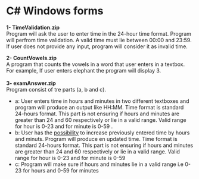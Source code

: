 # C# Windows forms

<b>1- TimeValidation.zip</b><br> 
Program will ask the user to enter time in the 24-hour time format. Program will perfrom time validation. A valid time must 
lie between 00:00 and 23:59. If user does not provide any input, program will consider it as invalid time.

<b>2- CountVowels.zip</b> <br>
A program that counts the vowels in a word that user enters in a textbox. For example, If user enters elephant the program will display 3.  
<br><b>3- examAnswer.zip</b> <br>
Program consist of tre parts (a, b and c).<br>
<ul>
<li>a: User enters time in hours and minutes in two different textboxes and program will produce an output like HH:MM. Time format is standard 24-hours format. This part is not ensuring if hours and minutes are greater than 24 and 60 respectively or lie in a valid range. Valid range for hour is 0-23 and for minute is 0-59 .</li>
<li>b: User has the <u>possibility</u> to increase previously entered time by hours and minuts. Program will produce en updated time. Time format is standard 24-hours format. This part is not ensuring if hours and minutes are greater than 24 and 60 respectively or lie in a valid range. Valid range for hour is 0-23 and for minute is 0-59 </li>
<li>c: Program will make sure if hours and minutes lie in a valid range i.e 0-23 for hours and 0-59 for minutes</li></ul>
